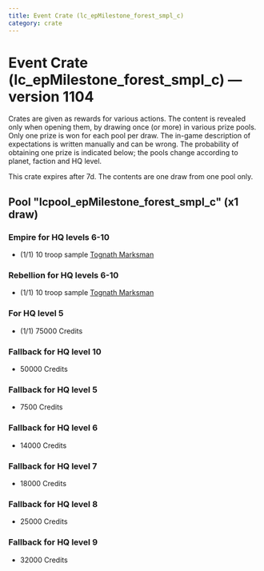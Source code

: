 ```yaml
---
title: Event Crate (lc_epMilestone_forest_smpl_c)
category: crate
---
```


# Event Crate (lc_epMilestone_forest_smpl_c) — version 1104

Crates are given as rewards for various actions. The content is revealed only when opening them, by drawing once (or more) in various prize pools. Only one prize is won for each pool per draw. The in-game description of expectations is written manually and can be wrong. The probability of obtaining one prize is indicated below; the pools change according to planet, faction and HQ level.

This crate expires after 7d. The contents are one draw from one pool only.

## Pool "lcpool_epMilestone_forest_smpl_c" (x1 draw)

### Empire for HQ levels 6-10

  * (1/1) 10 troop sample [Tognath Marksman](EmpireTognath)

### Rebellion for HQ levels 6-10

  * (1/1) 10 troop sample [Tognath Marksman](RebelTognath)

### For HQ level 5

  * (1/1) 75000 Credits

### Fallback for HQ level 10

  * 50000 Credits

### Fallback for HQ level 5

  * 7500 Credits

### Fallback for HQ level 6

  * 14000 Credits

### Fallback for HQ level 7

  * 18000 Credits

### Fallback for HQ level 8

  * 25000 Credits

### Fallback for HQ level 9

  * 32000 Credits